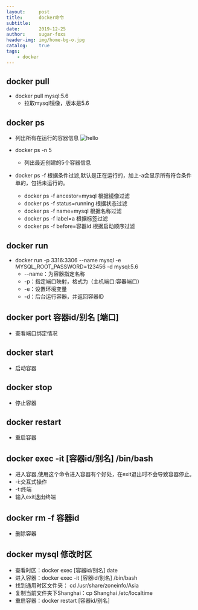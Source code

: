 ```yaml
---
layout:     post
title:      docker命令
subtitle:   
date:       2019-12-25
author:     sugar-foxs
header-img: img/home-bg-o.jpg
catalog: 	true
tags:
    - docker
---
```


## docker pull 
- docker pull mysql:5.6
    - 拉取mysql镜像，版本是5.6
<!-- more -->

## docker ps
- 列出所有在运行的容器信息
![hello](http://ww1.sinaimg.cn/large/dbf344a4ly1gacqxc6dxfj22iq04ytav.jpg)

- docker ps -n 5
    - 列出最近创建的5个容器信息

- docker ps -f 根据条件过滤,默认是正在运行的，加上-a会显示所有符合条件单的，包括未运行的。
    - docker ps -f ancestor=mysql  根据镜像过滤
    - docker ps -f status=running  根据状态过滤
    - docker ps -f name=mysql 根据名称过滤
    - docker ps -f label=a 根据标签过滤
    - docker ps -f before=容器id 根据启动顺序过滤
 
## docker run
- docker run -p 3316:3306 --name mysql -e MYSQL_ROOT_PASSWORD=123456 -d mysql:5.6
    - --name：为容器指定名称
    - -p：指定端口映射，格式为（主机端口:容器端口）
    - -e：设置环境变量
    - -d：后台运行容器，并返回容器ID

## docker port 容器id/别名 [端口]
- 查看端口绑定情况

## docker start
- 启动容器

## docker stop
- 停止容器

## docker restart
- 重启容器

## docker exec -it [容器id/别名] /bin/bash
- 进入容器,使用这个命令进入容器有个好处，在exit退出时不会导致容器停止。
- -i:交互式操作
- -t:终端
- 输入exit退出终端

## docker rm -f 容器id
- 删除容器


## docker mysql 修改时区
- 查看时区：docker exec [容器id/别名]  date  
- 进入容器：docker exec -it [容器id/别名] /bin/bash
- 找到通用时区文件夹： cd /usr/share/zoneinfo/Asia
- 复制当前文件夹下Shanghai：cp Shanghai /etc/localtime
- 重启容器：docker restart [容器id/别名]



